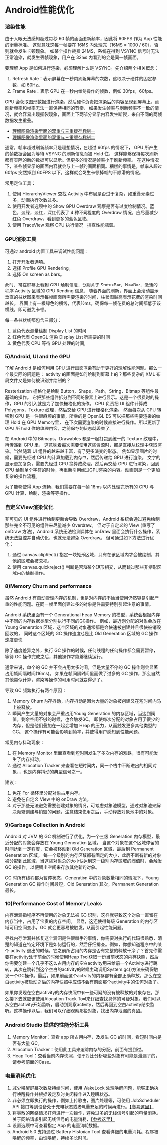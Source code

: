 Android性能优化
===

### 渲染性能

由于人眼无法感知超过每秒 60 帧的画面更新频率，因此将 60FPS 作为 App 性能的衡量标准。
这就意味这每一帧要在 16MS 内处理完（16MS = 1000 / 60），否则就会发生卡顿现象。
如某个操作耗费 24MS，系统在得到 VSYNC 信号时无法正常渲染，就发生丢帧现象，用户在 32ms 内看到的会是同一帧画面。

要理解 App 是如何进行渲染，必须理解什么是 VSYNC。先介绍两个相关概念：

1. Refresh Rate：表示屏幕在一秒内刷新屏幕的次数，这取决于硬件的固定参数，如 60Hz。
2. Frame Rate：表示 GPU 在一秒内绘制操作的帧数，例如 30fps，60fps。

GPU 会获取图形数据进行渲染，然后硬件负责把渲染后的内容呈现到屏幕上，而刷新频率和帧率无法一直保持相同的节奏。
如果发生帧率与刷新频率不一致的情况，就会容易出现撕裂现象，画面上下两部分显示内容发生断裂，来自不同的两帧数据发生重叠。

- [理解图像渲染里面的双重与三重缓存机制一](http://source.android.com/devices/graphics/index.html)
- [理解图像渲染里面的双重与三重缓存机制二](http://article.yeeyan.org/view/37503/304664)

通常，帧率超过刷新频率只是理想情况，在超过 60fps 的情况下，
GPU 所产生的帧数据会因为等待 VSYNC 的刷新信息而被 Hold 住，
这样能够保持每次刷新都有实际的新的数据可以显示。但更多的情况是帧率小于刷新频率。
在这种情况下，某些帧显示的画面内容就会与上一帧的画面相同。糟糕的事情是，帧率从超过 60fps 突然掉到 60FPS 以下，这样就会发生卡顿掉帧的不顺滑的情况。

常用定位工具：

1. 使用 HierarchyViewer 查找 Activity 中布局是否过于复杂，如重叠元素过多，动画执行次数过多。
2. 使用开发者选项中的 Show GPU Overdraw 观察是否有过度绘制情况。蓝色，淡绿，淡红，深红代表了 4 种不同程度的 Overdraw 情况，应尽量减少红色 Overdraw，看到更多的蓝色区域。
3. 使用 TraceView 观察 CPU 执行情况，排查性能瓶颈。

### GPU渲染工具

可通过 android 内置工具来调试性能问题：

1. 打开开发者选项。
2. 选择 Profile GPU Rendering。
3. 选择 On screen as bars。

此时，可在屏幕上看到 GPU 绘制信息，分别关于 StatusBar，NavBar，激活的程序 Activity 区域的 GPU Rending 信息。
随着界面的刷新，界面上会滚动显示垂直的柱状图来表示每帧画面所需要渲染的时间，柱状图越高表示花费的渲染时间越长。
界面上有一根绿色的横线，代表16ms，确保每一帧花费的总时间都低于该横线，即可避免卡顿。

每一条柱状线都包含三部分：

1. 蓝色代表测量绘制 Display List 的时间
2. 红色代表 OpenGL 渲染 Display List 所需要的时间
3. 黄色代表 CPU 等待 GPU 处理的时间。

### 5)Android, UI and the GPU

了解 Android 是如何利用 GPU 进行画面渲染有助于更好的理解性能问题。那么一个最实际的问题是：
activity 的画面是如何绘制到屏幕上的？那些复杂的 XML 布局文件又是如何被识别并绘制的？

Resterization 栅格化是绘制 Button，Shape，Path，String，Bitmap 等组件最基础的操作。
它把那些组件拆分到不同的像素上进行显示。这是一个很费时的操作，GPU 的引入就是为了加快栅格化的操作。
CPU 负责把 UI 组件计算成 Polygons，Texture 纹理，然后交给 GPU 进行栅格化渲染。
然而每次从 CPU 转移到 GPU 是一件很麻烦的事情，所幸的是 OpenGL ES 可以把那些需要渲染的纹理 Hold 在 GPU Memory里，
在下次需要渲染的时候直接进行操作。所以更新了 GPU 所 hold 住的纹理内容，之前保存的状态就丢失了。

在 Android 中的 Bitmaps，Drawables 都是一起打包到统一的 Texture 纹理中，再传递到 GPU 里，
这意味着每次需要使用这些资源时，都是直接从纹理中获取渲染。当然随着 UI 组件的越来越丰富，有了更多演变的形态。
例如显示图片的时候，需要先经过 CPU 的计算加载到内存中，然后传递给 GPU 进行渲染。
文字的显示更加复杂，需要先经过 CPU 换算成纹理，然后再交给 GPU 进行渲染，回到 CPU 绘制单个字符的时候，再重新引用经过GPU渲染的内容。动画则是一个更加复杂的操作流程。

为了能够使得 App 流畅，我们需要在每一帧 16ms 以内处理完所有的 CPU 与 GPU 计算，绘制，渲染等等操作。

### 自定义View渲染优化

非可见的 UI 组件进行绘制更新会导致 Overdraw，Android 系统会通过避免绘制那些完全不可见的组件来尽量减少 Overdraw。
但对于自定义的 View (重写了 onDraw 方法)，Android 系统无法检测具体在 onDraw 里面会执行什么操作，系统无法监控并自动优化，也就无法避免 Overdraw。
但可通过如下方法进行优化：

1. 通过 canvas.clipRect() 指定一块矩形区域，只有在该区域内才会被绘制，其他的区域会被忽视。
2. 使用 canvas.quickreject() 判断是否和某个矩形相交，从而跳过那些非矩形区域内的绘制操作。

### 8)Memory Churn and performance

虽然 Android 有自动管理内存的机制，但是对内存的不恰当使用仍然容易引起严重的性能问题。在同一帧里面创建过多的对象是件需要特别引起注意的事情。

Android 系统里面有一个 Generational Heap Memory 的模型，系统会根据内存中不同的内存数据类型分别执行不同的GC操作。
例如，最近刚分配的对象会放在 Young Generation 区域，这个区域的对象通常都是会快速被创建并且很快被销毁回收的，
同时这个区域的 GC 操作速度也是比 Old Generation 区域的 GC 操作速度更快

除了速度差异之外，执行 GC 操作的时候，任何线程的任何操作都会需要暂停，等待 GC 操作完成之后，其他操作才能够继续运行。

通常来说，单个的 GC 并不会占用太多时间，但是大量不停的 GC 操作则会显著占用帧间隔时间(16ms)。
如果在帧间隔时间里面做了过多的 GC 操作，那么自然其他类似计算，渲染等操作的可用时间就变得少了。

导致 GC 频繁执行有两个原因：

1. Memory Churn内存抖动，内存抖动是因为大量的对象被创建又在短时间内马上被释放。
2. 瞬间产生大量的对象会严重占用Young Generation 的内存区域，当达到阀值，剩余空间不够的时候，也会触发GC。
即使每次分配的对象占用了很少的内存，但是他们叠加在一起会增加 Heap 的压力，从而触发更多其他类型的GC。
这个操作有可能会影响到帧率，并使得用户感知到性能问题。

常见内存抖动现象：

1. 在 Memory Monitor 里面查看到短时间发生了多次内存的涨跌，很有可能发生了内存抖动。
2. 通过 Allocation Tracker 来查看在短时间内，同一个栈中不断进出的相同对象，，也是内存抖动的典型信号之一。

建议：

1. 免在 For 循环里分配对象占用内存。
2. 避免在自定义 View 中的 onDraw 方法。
3. 对于那些无法避免需要创建对象的情况，可考虑对象池模型，通过对象池来解决频繁创建与销毁的问题，注意结束使用之后，手动释放对象池中的对象。

### 9)Garbage Collection in Android

Android 对 JVM 的 GC 机制进行了优化，为一个三级 Generation 内存模型，最近分配的对象会存放在 Young Generation 区域，
当这个对象在这个区域停留的时间达到一定程度，它会被移动到 Old Generation 区域，最后到 Permanent Generation 区域。
每一个级别的内存区域都有固定的大小，此后不断有新的对象被分配到此区域，当这些对象总的大小快达到这一级别内存区域的阀值时，会触发 GC 的操作，以便腾出空间来存放其他新的对象。

GC 时所有线程都为暂停状态，Generation 中的对象数量相同的情况下，Young Generation GC 操作时间最短，Old Generation 其次，Permanent Generation 最长。

### 10)Performance Cost of Memory Leaks

内存泄漏指程序不再使用的对象无法被 GC 识别，这样就导致这个对象一直留在内存当中，占用了宝贵的内存空间。
显然，这还使得每级 Generation 的内存区域可用空间变小，GC 就会更容易被触发，从而引起性能问题。

寻找内存泄漏并修复这个漏洞是件很棘手的事情，你需要对执行的代码很熟悉，清楚的知道在特定环境下是如何运行的，然后仔细排查。例如，你想知道程序中的某个 activity 退出的时候，它之前所占用的内存是否有完整的释放干净了？首先你需要在activity处于前台的时候使用Heap Tool获取一份当前状态的内存快照，然后你需要创建一个几乎不这么占用内存的空白activity用来给前一个Activity进行跳转，其次在跳转到这个空白的activity的时候主动调用System.gc()方法来确保触发一个GC操作。最后，如果前面这个activity的内存都有全部正确释放，那么在空白activity被启动之后的内存快照中应该不会有前面那个activity中的任何对象了。

如果你发现在空白activity的内存快照中有一些可疑的没有被释放的对象存在，那么接下去就应该使用Alocation Track Tool来仔细查找具体的可疑对象。我们可以从空白activity开始监听，启动到观察activity，然后再回到空白activity结束监听。这样操作以后，我们可以仔细观察那些对象，找出内存泄漏的真凶。

### Android Studio 提供的性能分析工具

1. Memory Monitor：查看 app 所占用内存，及发生 GC 的时间，看短时间内是否有大量 GC。
2. Allocation Tracker：使用此工具来追踪内存的分配，前面有提到过。
3. Heap Tool：查看当前内存快照，便于对比分析哪些对象有可能是泄漏了的，请参考前面的Case。

### 电量消耗优化

1. 减少唤醒屏幕次数及持续时间，使用 WakeLock 处理唤醒问题，能够正确执行唤醒操作并根据设定及时关闭操作进入睡眠状态。
2. 非必须立即执行的操作，例如上传歌曲，图片处理等，可使用 JobScheduler API 接口等到设备处于充电状态或者电量充足的时候再进行。[【参考这里】](http://hukai.me/android-training-course-in-chinese/background-jobs/scheduling/index.html)
3. 将零散的网络请求打包进行一次操作，避免过多的无线信号引起的电量消耗。关于网络请求引起无线信号的电量消耗，[【参考这里】](http://hukai.me/android-training-course-in-chinese/connectivity/efficient-downloads/efficient-network-access.html)
4. 设置选项中可查看指定 App 的电量消耗数据。
5. Android 5.0 支持通过 Battery Historian Tool 查看详细的电量消耗。程序被唤醒的频率，由谁唤醒，持续多长时间。

